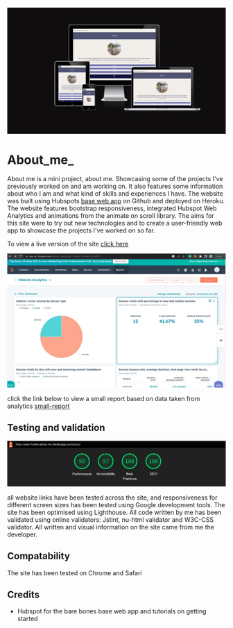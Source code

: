 
![mock-up-image](/project/images/mock-up-image.jpg)

# About_me_ 

About me is a mini project, about me. Showcasing some of the projects I've previously worked on and am working on. It also features some information about who I am and what kind of skills and experiences I have. The website was built using Hubspots [base web app](https://github.com/HubSpot/BaseWebApp) on Github and deployed on Heroku. 
The website features bootstrap responsiveness, integrated Hubspot Web Analytics and animations from the animate on scroll library. 
The aims for this site were to try out new technologies and to create a user-friendly web app to showcase the projects I've worked on so far. 

To view a live version of the site [click here](https://sam-hulme-about-me.herokuapp.com/)

![hubspot-analysis](/project/images/hubspot-activity.jpg)

click the link below to view a small report based on data taken from analytics
[small-report](https://drive.google.com/file/d/1L1rbwoYYuvxtNFeb35Nj1fm38L66qHqL/view?usp=sharing)


## Testing and validation

![lighthouse-score](/project/images/lighthouse-performance.jpg)

all website links have been tested across the site, and responsiveness for different screen sizes has been tested using Google development tools. The site has been optimised using Lighthouse. All code written by me has been validated using online validators: Jstint, nu-html validator and W3C-CSS validator. All written and visual information on the site came from me the developer. 

## Compatability 

The site has been tested on Chrome and Safari 


## Credits

- Hubspot for the bare bones base web app and tutorials on getting started